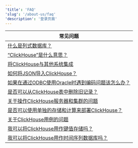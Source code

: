 ```yaml
---
'title': 'FAQ'
'slug': '/about-us/faq'
'description': '登录页面'
---
```


| 常见问题                                                                                                                       |
|-------------------------------------------------------------------------------------------------------------------------------|
| [什么是列式数据库？](/faq/general/columnar-database)                                                                         |
| [“ClickHouse”是什么意思？](/faq/general/dbms-naming)                                                                        |
| [将ClickHouse与其他系统集成](/faq/integration)                                                                                |
| [如何将JSON导入ClickHouse？](/faq/integration/json-import)                                                                   |
| [如果在通过ODBC使用Oracle时遇到编码问题该怎么办？](/faq/integration/oracle-odbc)                                            |
| [是否可以从ClickHouse表中删除旧记录？](/faq/operations/delete-old-data)                                                     |
| [关于操作ClickHouse服务器和集群的问题](/faq/operations)                                                                   |
| [是否可以使用单独的存储和计算来部署ClickHouse？](/faq/operations/deploy-separate-storage-and-compute)                      |
| [关于ClickHouse用例的问题](/faq/use-cases)                                                                                 |
| [我可以将ClickHouse用作键值存储吗？](/faq/use-cases/key-value)                                                              |
| [我可以将ClickHouse用作时间序列数据库吗？](/faq/use-cases/time-series)                                                    |
